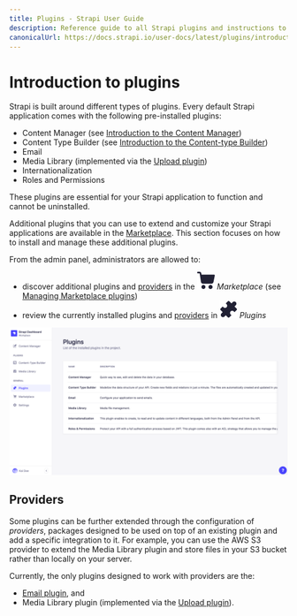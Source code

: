 ```yaml
---
title: Plugins - Strapi User Guide
description: Reference guide to all Strapi plugins and instructions to use these plugins.
canonicalUrl: https://docs.strapi.io/user-docs/latest/plugins/introduction-to-plugins.html
---
```


# Introduction to plugins

Strapi is built around different types of plugins. Every default Strapi application comes with the following pre-installed plugins:

* Content Manager (see [Introduction to the Content Manager](../content-manager/introduction-to-content-manager.md))
* Content Type Builder (see [Introduction to the Content-type Builder](../content-types-builder/introduction-to-content-types-builder.md))
* Email
* Media Library (implemented via the [Upload plugin](../../../developer-docs/latest/plugins/upload.md))
* Internationalization
* Roles and Permissions

These plugins are essential for your Strapi application to function and cannot be uninstalled.

Additional plugins that you can use to extend and customize your Strapi applications are available in the [Marketplace](../plugins/installing-plugins-via-marketplace.md). This section focuses on how to install and manage these additional plugins.

From the admin panel, administrators are allowed to:

- discover additional plugins and [providers](#providers) in the ![Marketplace icon](../assets/icons/marketplace.svg) _Marketplace_ (see [Managing Marketplace plugins](/user-docs/latest/plugins/installing-plugins-via-marketplace.md))
- review the currently installed plugins and [providers](#providers) in ![Plugins icon](../assets/icons/plugins.svg) _Plugins_

![Plugins settings](../assets/plugins/plugins-settings.png)

## Providers

Some plugins can be further extended through the configuration of _providers_, packages designed to be used on top of an existing plugin and add a specific integration to it. For example, you can use the AWS S3 provider to extend the Media Library plugin and store files in your S3 bucket rather than locally on your server.

Currently, the only plugins designed to work with providers are the:

* [Email plugin](/developer-docs/latest/plugins/email.md), and
* Media Library plugin (implemented via the [Upload plugin](/developer-docs/latest/plugins/upload.md)).
